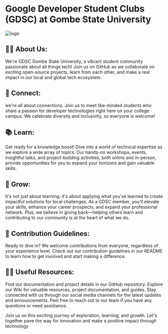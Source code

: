 # Google Developer Student Clubs (GDSC) at Gombe State University

![logo](https://github.com/GDSC-GSU/.github/assets/57603839/8b653891-5e08-4387-873e-03b552ffd53d)

 
## 🙋‍♀️ About Us:
We're GDSC Gombe State University, a vibrant student community passionate about all things tech! Join us on GitHub as we collaborate on exciting open-source projects, learn from each other, and make a real impact in our local and global tech ecosystem.

## 🤝 Connect: 
we're all about connections. Join us to meet like-minded students who share a passion for developer technologies right here on your college campus. We celebrate diversity and inclusivity, so everyone is welcome!

## 📚 Learn: 
Get ready for a knowledge boost! Dive into a world of technical expertise as we explore a wide array of topics. Our hands-on workshops, events, insightful talks, and project-building activities, both online and in-person, provide opportunities for you to expand your horizons and gain valuable skills.

## 🌱 Grow: 
It's not just about learning; it's about applying what you've learned to create impactful solutions for local challenges. As a GDSC member, you'll elevate your skills, enhance your career prospects, and expand your professional network. Plus, we believe in giving back—helping others learn and contributing to our community is at the heart of what we do.

## 🌈 Contribution Guidelines:
Ready to dive in? We welcome contributions from everyone, regardless of your experience level. Check out our contribution guidelines in our README to learn how to get involved and start making a difference.

## 👩‍💻 Useful Resources:
Find our documentation and project details in our GitHub repository. Explore our Wiki for valuable resources, project documentation, and guides. Stay connected with us through our social media channels for the latest updates and announcements. Feel free to reach out to our team if you have any questions or need assistance.

Join us on this exciting journey of exploration, learning, and growth. Let's together pave the way for innovation and make a positive impact through technology
